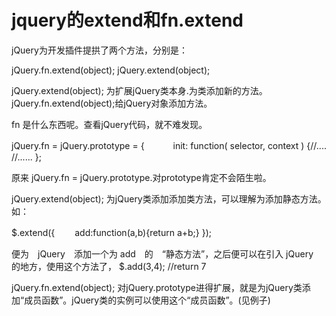 # jquery的extend和fn.extend

jQuery为开发插件提拱了两个方法，分别是：
 
jQuery.fn.extend(object);
jQuery.extend(object);

jQuery.extend(object); 为扩展jQuery类本身.为类添加新的方法。
jQuery.fn.extend(object);给jQuery对象添加方法。

fn 是什么东西呢。查看jQuery代码，就不难发现。

jQuery.fn = jQuery.prototype = {
　　　init: function( selector, context ) {//....　
　　　//......
};

原来 jQuery.fn = jQuery.prototype.对prototype肯定不会陌生啦。

jQuery.extend(object);
为jQuery类添加添加类方法，可以理解为添加静态方法。如：
 
$.extend({
　　add:function(a,b){return a+b;}
});

便为　jQuery　添加一个为 add　的　“静态方法”，之后便可以在引入 jQuery　的地方，使用这个方法了，
$.add(3,4);  //return 7

jQuery.fn.extend(object); 对jQuery.prototype进得扩展，就是为jQuery类添加“成员函数”。jQuery类的实例可以使用这个“成员函数”。(见例子)
